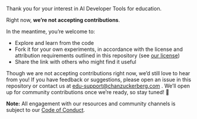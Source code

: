 Thank you for your interest in AI Developer Tools for education. 

Right now, **we’re not accepting contributions**.

In the meantime, you’re welcome to:

* Explore and learn from the code  
* Fork it for your own experiments, in accordance with the license and attribution requirements outlined in this repository (see [our license](./LICENSE))  
* Share the link with others who might find it useful

Though we are not accepting contributions right now, we’d still love to hear from you! If you have feedback or suggestions, please open an issue in this repository or contact us at edu-support@chanzuckerberg.com . We’ll open up for community contributions once we’re ready, so stay tuned! 🚀

**Note:** All engagement with our resources and community channels is subject to our [Code of Conduct](./CODE_OF_CONDUCT.md).